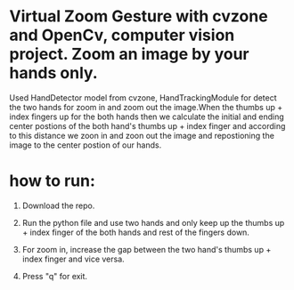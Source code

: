 # Virtual Zoom Gesture with cvzone and OpenCv, computer vision project. Zoom an image by your hands only.

 Used HandDetector model from cvzone, HandTrackingModule for detect the two hands for zoom in and zoom out the image.When the thumbs up + index fingers up for the both hands then we calculate the 
 initial and ending center postions of the both hand's thumbs up + index finger and according to this distance we zoon in and zoon out the image and repostioning the image 
 to the center postion of our hands.
 
 # how to run:
 
 1. Download the repo.
 
 2. Run the python file and use two hands and only keep up the thumbs up + index finger of the both hands and rest of the fingers down.
 
 3. For zoom in, increase the gap between the two hand's thumbs up + index finger and vice versa.
 
 4.  Press "q" for exit.
 

